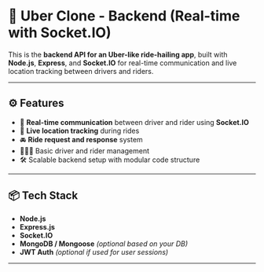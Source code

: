 # 🚖 Uber Clone - Backend (Real-time with Socket.IO)

This is the **backend API for an Uber-like ride-hailing app**, built with **Node.js**, **Express**, and **Socket.IO** for real-time communication and live location tracking between drivers and riders.

---

## ⚙️ Features

- 🔄 **Real-time communication** between driver and rider using **Socket.IO**
- 📍 **Live location tracking** during rides
- 🚘 **Ride request and response** system
- 🧑‍🤝‍🧑 Basic driver and rider management
- 🛠️ Scalable backend setup with modular code structure

---

## 📦 Tech Stack

- **Node.js**
- **Express.js**
- **Socket.IO**
- **MongoDB / Mongoose** *(optional based on your DB)*
- **JWT Auth** *(optional if used for user sessions)*

---
